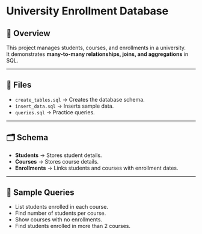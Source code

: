 # University Enrollment Database

## 📌 Overview
This project manages students, courses, and enrollments in a university.  
It demonstrates **many-to-many relationships, joins, and aggregations** in SQL.

---

## 📂 Files
- `create_tables.sql` → Creates the database schema.
- `insert_data.sql` → Inserts sample data.
- `queries.sql` → Practice queries.

---

## 🗂️ Schema
- **Students** → Stores student details.  
- **Courses** → Stores course details.  
- **Enrollments** → Links students and courses with enrollment dates.  

---

## 🚀 Sample Queries
- List students enrolled in each course.  
- Find number of students per course.  
- Show courses with no enrollments.  
- Find students enrolled in more than 2 courses.  
